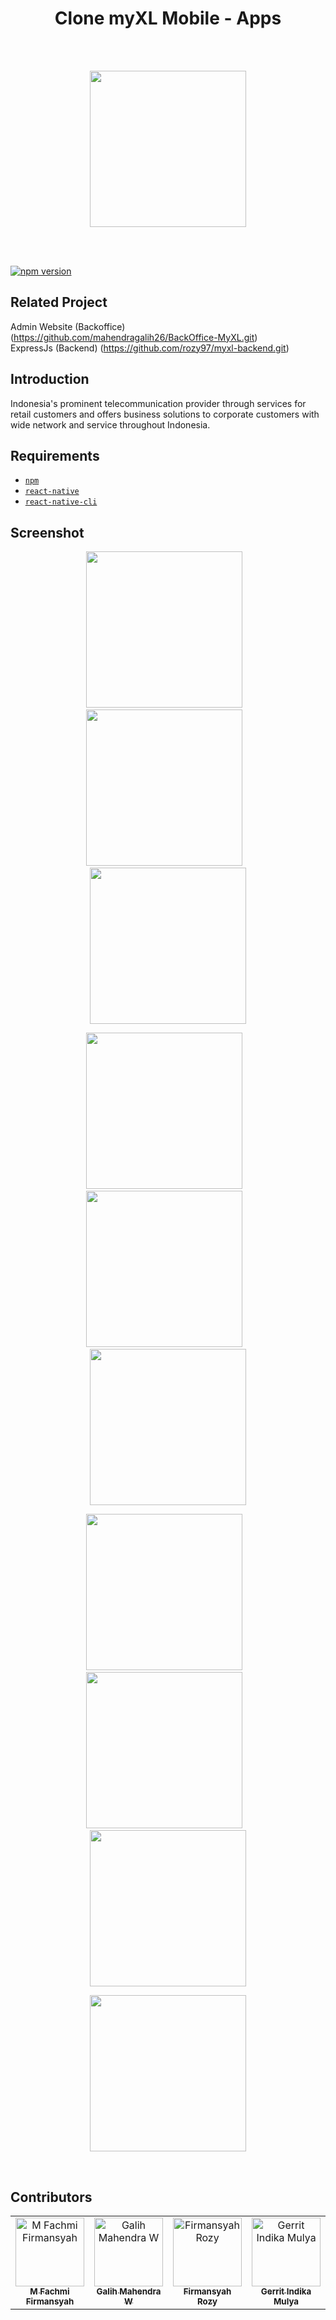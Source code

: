 <h1 align="center">Clone myXL Mobile - Apps</h1><br/><br/>

<p align="center">
  <img src="https://upload.wikimedia.org/wikipedia/id/5/55/XL_logo_2016.svg" width="250"/>
</p>

<br/><br/>

<a href="#">
    <img src="https://img.shields.io/badge/React%20Native-0.60-blue.svg?style=flat-square" alt="npm version">
  </a>

## Related Project
Admin Website (Backoffice) (https://github.com/mahendragalih26/BackOffice-MyXL.git) <br/>
ExpressJs (Backend) (https://github.com/rozy97/myxl-backend.git)


## Introduction

Indonesia's prominent telecommunication provider through services for retail customers and offers business solutions to corporate customers with wide network and service throughout Indonesia.

## Requirements
* [`npm`](https://www.npmjs.com/get-npm)
* [`react-native`](https://facebook.github.io/react-native/docs/getting-started)
* [`react-native-cli`](https://facebook.github.io/react-native/docs/getting-started)
 
## Screenshot
  <p align="center">
    <span>
      <img src="https://user-images.githubusercontent.com/52324743/67176306-b9201200-f3f3-11e9-9460-f512a7693a1c.png" width="250px" />
      &nbsp;&nbsp;
      <img src="https://user-images.githubusercontent.com/52324743/67176350-e076df00-f3f3-11e9-9556-9df88d22dbc7.png" width="250px" />
      &nbsp;&nbsp;
      <img src="https://user-images.githubusercontent.com/52324743/67176378-f97f9000-f3f3-11e9-8c33-7596b3156bc7.png" width="250px" />
    </span>
  </p>
  <p align="center">
    <span>
      <img src="https://user-images.githubusercontent.com/52324743/67176451-38154a80-f3f4-11e9-9e57-ed4e97bfd4d5.png" width="250px" />
      &nbsp;&nbsp;
      <img src="https://user-images.githubusercontent.com/52324743/67177707-e7a0eb80-f3f9-11e9-8f2a-0791090b548c.png" width="250px" />
      &nbsp;&nbsp;
      <img src="https://user-images.githubusercontent.com/52324743/67177738-0d2df500-f3fa-11e9-89fb-5e161697e6ff.png" width="250px" />
    </span>
  </p>
  <p align="center">
    <span>
      <img src="https://user-images.githubusercontent.com/52324743/67177933-f76cff80-f3fa-11e9-9b6a-13552ac68949.png" width="250px" />
      &nbsp;&nbsp;
      <img src="https://user-images.githubusercontent.com/52324743/67177955-1bc8dc00-f3fb-11e9-834a-783f28f89931.png" width="250px" />
      &nbsp;&nbsp;
      <img src="https://user-images.githubusercontent.com/52324743/67177980-2f744280-f3fb-11e9-9708-4ba8768445d2.png" width="250px" />
    </span>
  </p>
  <p align="center">
    <span>
      <img src="https://user-images.githubusercontent.com/52324743/67178172-f5f00700-f3fb-11e9-9415-8d08dd9ffece.png" width="250px" />
    </span>
  </p>
  
  <br/>

## Contributors

<table border="0">
  <tr>
    <td align="center">
      <a href="https://github.com/firmansyahfachmi">
        <img width="110" src="https://avatars1.githubusercontent.com/firmansyahfachmi" alt="M Fachmi Firmansyah"><br/>
          <sub><b>M Fachmi Firmansyah</b></sub>
      </a>
    </td>
    <td align="center">
      <a href="https://github.com/mahendragalih26">
        <img width="110" src="https://avatars1.githubusercontent.com/mahendragalih26" alt="Galih Mahendra W"><br/>
          <sub><b>Galih Mahendra W</b></sub>
      </a>
    </td>
    <td align="center">
      <a href="https://github.com/rozy97">
        <img width="110" src="https://avatars1.githubusercontent.com/rozy97" alt="Firmansyah Rozy"><br/>
          <sub><b>Firmansyah Rozy</b></sub>
      </a>
    </td>
    <td align="center">
      <a href="https://github.com/Gimindika">
        <img width="110" src="https://avatars1.githubusercontent.com/Gimindika" alt="Gerrit Indika Mulya"><br/>
          <sub><b>Gerrit Indika Mulya</b></sub>
      </a>
    </td>
  </tr>
</table>


   


